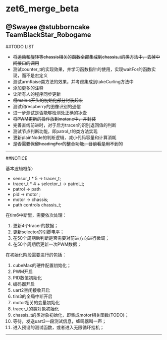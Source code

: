 # zet6_merge_beta

## @Swayee @stubborncake TeamBlackStar_Robogame

##TODO LIST

- ~~将运动和旋转等chassis相关的函数全部集成到chassis_t的类方法中，去掉中间接口的调用~~
- 测试counter_t的实现效果，并学习函数指针的使用，实现waitFor的函数实现，而不是宏定义
- 测试armRaise类方法的效果，并考虑集成到takeCurling方法中
- 添加更多的注释
- 让所有人的程序同步更新
- ~~将main.c开头的初始化部分封装起来~~
- 测试和respberry的图像识别的通信
- 进一步测试是否能够检测处正确的冰壶
- ~~将PWM更新的操作放到motor.c中，并封装~~
- 完善直线前进时，对于后方tracer的识别返回值的判断
- 测试节点判断功能，即patrol_t的类方法实现
- 更新plainNode的判断逻辑，减小代码容量和计算消耗
- ~~是否需要保留headingFor的整合功能，目前看是用不到的~~

-----

##NOTICE

基本逻辑框架:
- sensor_t * 5 -> tracer_t;
- tracer_t * 4 + selector_t -> patrol_t;
- patrol -> path
- pid -> motor ;
- motor -> chassis;
- path controls chassis_t;

在tim6中断里，需要依次处理：
1. 更新4个tracer的数据；
2. 更新selector的引脚电平；
3. 在50个周期后判断是否需要对前进方向进行微调；
4. 在50个周期后更新一次PWM数据；

在初始化阶段需要进行的包括：
1. cubeMax的硬件配置初始化；
2. PWM开启
3. PID数值初始化
4. 编码器开启
5. uart2空闲接收开启
6. tim3的全局中断开启
7. motor相关的变量初始化
8. tracer_t的类对象初始化
9. chassis_t的类对象初始化，即集成motor相关函数(TODO)；
10. 等待，发送uart3一段测试信息，蜂鸣器叫一声；
11. 进入预设的测试函数，或者进入无限循环挂机；

---------
